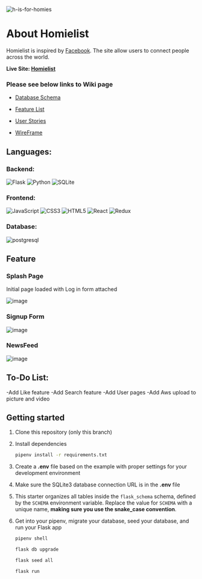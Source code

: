 ![h-is-for-homies](https://user-images.githubusercontent.com/103973779/205349834-7e5b49da-102d-4494-8c40-81b61531bf0b.png)

<h1> About Homielist </h1>

Homielist is inspired by [Facebook](https://facebook.com/). The site allow users to connect people across the world.

**Live Site: [Homielist](https://homielist.onrender.com)**

<h3> Please see below links to Wiki page </h3>

- [Database Schema](https://github.com/SimonMTan/Capstone/wiki/Database-Schema-Design)

- [Feature List](https://github.com/SimonMTan/Capstone/wiki/MVP-Features)

- [User Stories](https://github.com/SimonMTan/Capstone/wiki/User-Stories)

- [WireFrame](https://github.com/SimonMTan/Capstone/wiki/Wire-Frames)

<h2> Languages: </h2>

<h3> Backend: </h3>

![Flask](https://img.shields.io/badge/flask-%23000.svg?style=for-the-badge&logo=flask&logoColor=white)
![Python](https://img.shields.io/badge/python-3670A0?style=for-the-badge&logo=python&logoColor=ffdd54)
![SQLite](https://img.shields.io/badge/sqlite-%2307405e.svg?style=for-the-badge&logo=sqlite&logoColor=white)

<h3> Frontend: </h3>

![JavaScript](https://img.shields.io/badge/javascript-%23323330.svg?style=for-the-badge&logo=javascript&logoColor=%23F7DF1E)
![CSS3](https://img.shields.io/badge/css3-%231572B6.svg?style=for-the-badge&logo=css3&logoColor=white)
![HTML5](https://img.shields.io/badge/html5-%23E34F26.svg?style=for-the-badge&logo=html5&logoColor=white)
![React](https://img.shields.io/badge/react-%2320232a.svg?style=for-the-badge&logo=react&logoColor=%2361DAFB)
![Redux](https://img.shields.io/badge/redux-%23593d88.svg?style=for-the-badge&logo=redux&logoColor=white)


<h3> Database: </h3>

![postgresql](https://img.shields.io/badge/PostgreSQL-4169E1?style=for-the-badge&logo=PostgreSQL&logoColor=white)

<h2> Feature </h2>

<h3> Splash Page </h3>

Initial page loaded with Log in form attached 

![image](https://user-images.githubusercontent.com/103973779/205352804-ef1c6412-1c7a-457e-b4ca-4d25adc212b9.png)

<h3> Signup Form </h3>

![image](https://user-images.githubusercontent.com/103973779/205353367-98b5bd20-f8d5-471e-a4de-3d344155686f.png)

<h3> NewsFeed </h3>

![image](https://user-images.githubusercontent.com/103973779/205353930-736b33c1-f979-4c6e-84f9-d59a8cf1dce8.png)


<h2> To-Do List:</h2>

-Add Like feature
-Add Search feature
-Add User pages
-Add Aws upload to picture and video

      
## Getting started
1. Clone this repository (only this branch)

2. Install dependencies

      ```bash
      pipenv install -r requirements.txt
      ```

3. Create a **.env** file based on the example with proper settings for your
   development environment

4. Make sure the SQLite3 database connection URL is in the **.env** file

5. This starter organizes all tables inside the `flask_schema` schema, defined
   by the `SCHEMA` environment variable.  Replace the value for
   `SCHEMA` with a unique name, **making sure you use the snake_case
   convention**.

6. Get into your pipenv, migrate your database, seed your database, and run your Flask app

   ```bash
   pipenv shell
   ```

   ```bash
   flask db upgrade
   ```

   ```bash
   flask seed all
   ```

   ```bash
   flask run
   ```


